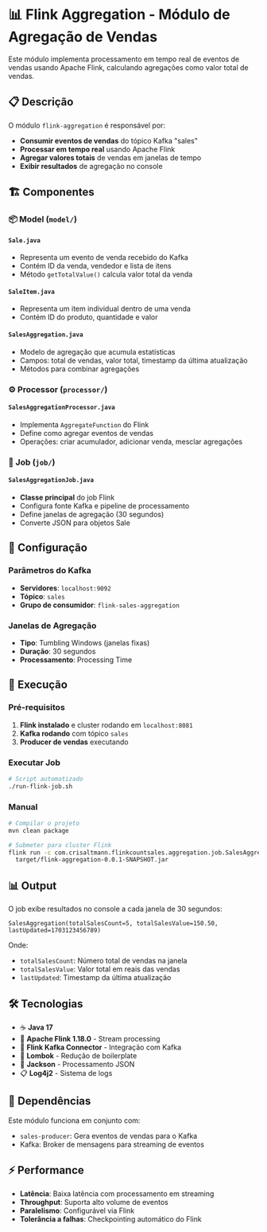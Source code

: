 # 📊 Flink Aggregation - Módulo de Agregação de Vendas

Este módulo implementa processamento em tempo real de eventos de vendas usando Apache Flink, calculando agregações como valor total de vendas.

## 📋 Descrição

O módulo `flink-aggregation` é responsável por:

- **Consumir eventos de vendas** do tópico Kafka "sales"
- **Processar em tempo real** usando Apache Flink
- **Agregar valores totais** de vendas em janelas de tempo
- **Exibir resultados** de agregação no console

## 🏗️ Componentes

### 📦 Model (`model/`)

#### `Sale.java`
- Representa um evento de venda recebido do Kafka
- Contém ID da venda, vendedor e lista de itens
- Método `getTotalValue()` calcula valor total da venda

#### `SaleItem.java`  
- Representa um item individual dentro de uma venda
- Contém ID do produto, quantidade e valor

#### `SalesAggregation.java`
- Modelo de agregação que acumula estatísticas
- Campos: total de vendas, valor total, timestamp da última atualização
- Métodos para combinar agregações

### ⚙️ Processor (`processor/`)

#### `SalesAggregationProcessor.java`
- Implementa `AggregateFunction` do Flink
- Define como agregar eventos de vendas
- Operações: criar acumulador, adicionar venda, mesclar agregações

### 🚀 Job (`job/`)

#### `SalesAggregationJob.java`
- **Classe principal** do job Flink
- Configura fonte Kafka e pipeline de processamento
- Define janelas de agregação (30 segundos)
- Converte JSON para objetos Sale

## 🔧 Configuração

### Parâmetros do Kafka
- **Servidores**: `localhost:9092`
- **Tópico**: `sales`
- **Grupo de consumidor**: `flink-sales-aggregation`

### Janelas de Agregação
- **Tipo**: Tumbling Windows (janelas fixas)
- **Duração**: 30 segundos
- **Processamento**: Processing Time

## 🚀 Execução

### Pré-requisitos
1. **Flink instalado** e cluster rodando em `localhost:8081`
2. **Kafka rodando** com tópico `sales`
3. **Producer de vendas** executando

### Executar Job
```bash
# Script automatizado
./run-flink-job.sh
```

### Manual
```bash
# Compilar o projeto
mvn clean package

# Submeter para cluster Flink
flink run -c com.crisaltmann.flinkcountsales.aggregation.job.SalesAggregationJob \
  target/flink-aggregation-0.0.1-SNAPSHOT.jar
```

## 📊 Output

O job exibe resultados no console a cada janela de 30 segundos:

```
SalesAggregation(totalSalesCount=5, totalSalesValue=150.50, lastUpdated=1703123456789)
```

Onde:
- `totalSalesCount`: Número total de vendas na janela
- `totalSalesValue`: Valor total em reais das vendas
- `lastUpdated`: Timestamp da última atualização

## 🛠️ Tecnologias

- ☕ **Java 17**
- 🌊 **Apache Flink 1.18.0** - Stream processing
- 📡 **Flink Kafka Connector** - Integração com Kafka
- 🔧 **Lombok** - Redução de boilerplate
- 📝 **Jackson** - Processamento JSON
- 📋 **Log4j2** - Sistema de logs

## 🔗 Dependências

Este módulo funciona em conjunto com:
- `sales-producer`: Gera eventos de vendas para o Kafka
- Kafka: Broker de mensagens para streaming de eventos

## ⚡ Performance

- **Latência**: Baixa latência com processamento em streaming
- **Throughput**: Suporta alto volume de eventos
- **Paralelismo**: Configurável via Flink
- **Tolerância a falhas**: Checkpointing automático do Flink